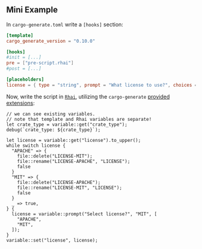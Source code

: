 ## Mini Example

In `cargo-generate.toml` write a `[hooks]` section:

```toml
[template]
cargo_generate_version = "0.10.0"

[hooks]
#init = [...]
pre = ["pre-script.rhai"]
#post = [...]

[placeholders]
license = { type = "string", prompt = "What license to use?", choices = ["APACHE", "MIT"], default = "MIT" }
```

Now, write the script in [`Rhai`], utilizing the `cargo-generate` [provided extensions](#Rhai-extensions):

```rhai
// we can see existing variables.
// note that template and Rhai variables are separate!
let crate_type = variable::get("crate_type");
debug(`crate_type: ${crate_type}`);

let license = variable::get("license").to_upper();
while switch license {
  "APACHE" => {
    file::delete("LICENSE-MIT");
    file::rename("LICENSE-APACHE", "LICENSE");
    false
  }
  "MIT" => {
    file::delete("LICENSE-APACHE");
    file::rename("LICENSE-MIT", "LICENSE");
    false
  }
  _ => true,
} {
  license = variable::prompt("Select license?", "MIT", [
    "APACHE",
    "MIT",
  ]);
}
variable::set("license", license);
```


[`Rhai`]: https://rhai.rs/book/
